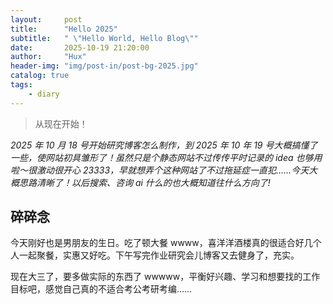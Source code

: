 ```yaml
---
layout:     post
title:      "Hello 2025"
subtitle:   " \"Hello World, Hello Blog\""
date:       2025-10-19 21:20:00
author:     "Hux"
header-img: "img/post-in/post-bg-2025.jpg"
catalog: true
tags:
    - diary
---
```


> 从现在开始！

  _2025 年 10 月 18 号开始研究博客怎么制作，到 2025 年 10 年 19 号大概搞懂了一些，使网站初具雏形了！虽然只是个静态网站不过传传平时记录的 idea 也够用啦～很激动很开心 23333，早就想弄个这种网站了不过拖延症一直犯……今天大概思路清晰了！以后搜索、咨询 ai 什么的也大概知道往什么方向了!_



<p id = "build"></p>

## 碎碎念
  今天刚好也是男朋友的生日。吃了顿大餐 wwww，喜洋洋酒楼真的很适合好几个人一起聚餐，实惠又好吃。下午写完作业研究会儿博客又去健身了，充实。

现在大三了，要多做实际的东西了 wwwww，平衡好兴趣、学习和想要找的工作目标吧，感觉自己真的不适合考公考研考编……

